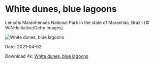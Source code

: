 # White dunes, blue lagoons

Lençóis Maranhenses National Park in the state of Maranhão, Brazil (© WIN-Initiative/Getty Images)

![White dunes, blue lagoons](https://bing.com/th?id=OHR.BrazilSandDunes_EN-US8030598740_UHD.jpg&rf=LaDigue_UHD.jpg&pid=hp&w=1024&h=576)

Date: 2021-04-02

Download 4k: [White dunes, blue lagoons](https://bing.com/th?id=OHR.BrazilSandDunes_EN-US8030598740_UHD.jpg&rf=LaDigue_UHD.jpg&pid=hp&w=3840&h=2160)

